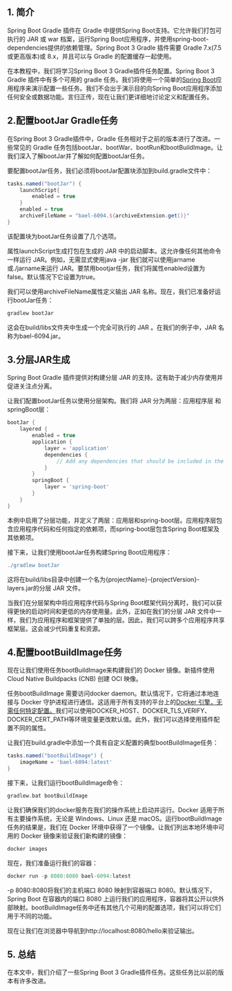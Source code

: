 ## 1. 简介

Spring Boot Gradle 插件在 Gradle 中提供Spring Boot支持。它允许我们打包可执行的 JAR 或 war 档案，运行Spring Boot应用程序，并使用spring-boot-dependencies提供的依赖管理。Spring Boot 3 Gradle 插件需要 Gradle 7.x(7.5 或更高版本)或 8.x，并且可以与 Gradle 的配置缓存一起使用。

在本教程中，我们将学习Spring Boot 3 Gradle插件任务配置。Spring Boot 3 Gradle 插件中有多个可用的 gradle 任务。我们将使用一个简单的[Spring Boot](https://www.baeldung.com/spring-boot-start)应用程序来演示配置一些任务。我们不会出于演示目的向Spring Boot应用程序添加任何安全或数据功能。言归正传，现在让我们更详细地讨论定义和配置任务。

## 2.配置bootJar Gradle任务

在Spring Boot 3 Gradle插件中，Gradle 任务相对于之前的版本进行了改进。一些常见的 Gradle 任务包括bootJar、bootWar、bootRun和bootBuildImage。让我们深入了解bootJar并了解如何配置bootJar任务。

要配置bootJar任务，我们必须将bootJar配置块添加到build.gradle文件中：

```groovy
tasks.named("bootJar") {
    launchScript{
        enabled = true
    }
    enabled = true
    archiveFileName = "bael-6094.${archiveExtension.get()}"
}

```

该配置块为bootJar任务设置了几个选项。

属性launchScript生成打包在生成的 JAR 中的启动脚本。这允许像任何其他命令一样运行 JAR。例如，无需显式使用java -jar <jarname>我们就可以使用jarname或./jarname来运行 JAR。要禁用bootjar任务，我们将属性enabled设置为false。默认情况下它设置为true。

我们可以使用archiveFileName属性定义输出 JAR 名称。现在，我们已准备好运行bootJar任务：

```groovy
gradlew bootJar
```

这会在build/libs文件夹中生成一个完全可执行的 JAR 。在我们的例子中，JAR 名称为bael-6094.jar。

## 3.分层JAR生成

Spring Boot Gradle 插件提供对构建分层 JAR 的支持。这有助于减少内存使用并促进关注点分离。

让我们配置bootJar任务以使用分层架构。我们将 JAR 分为两层：应用程序层 和springBoot层：

```groovy
bootJar {
    layered {
        enabled = true
        application {
            layer = 'application'
            dependencies {
                // Add any dependencies that should be included in the application layer
            }
        }
        springBoot {
            layer = 'spring-boot'
        }
    }
}

```

本例中启用了分层功能，并定义了两层：应用层和spring-boot层。应用程序层包含应用程序代码和任何指定的依赖项，而spring-boot层包含Spring Boot框架及其依赖项。

接下来，让我们使用bootJar任务构建Spring Boot应用程序：

```groovy
./gradlew bootJar
```

这将在build/libs目录中创建一个名为{projectName}-{projectVersion}-layers.jar的分层 JAR 文件。

当我们在分层架构中将应用程序代码与Spring Boot框架代码分离时，我们可以获得更快的启动时间和更低的内存使用量。此外，正如在我们的分层 JAR 文件中一样，我们为应用程序和框架提供了单独的层。因此，我们可以跨多个应用程序共享框架层。这会减少代码重复和资源。

## 4.配置bootBuildImage任务

现在让我们使用任务bootBuildImage来构建我们的 Docker 镜像。新插件使用 Cloud Native Buildpacks (CNB) 创建 OCI 映像。

任务bootBuildImage 需要访问docker daemon。默认情况下，它将通过本地连接与 Docker 守护进程进行通信。这适用于所有支持的平台上的[Docker 引擎，无需任何特定配置。](https://docs.docker.com/install/)我们可以使用DOCKER_HOST、DOCKER_TLS_VERIFY、DOCKER_CERT_PATH等环境变量更改默认值。此外，我们可以选择使用插件配置不同的属性。

让我们在build.gradle中添加一个具有自定义配置的典型bootBuildImage任务：

```groovy
tasks.named("bootBuildImage") {
    imageName = 'bael-6094:latest'
}
```

接下来，让我们运行bootBuildImage命令：

```groovy
gradlew.bat bootBuildImage
```

让我们确保我们的docker服务在我们的操作系统上启动并运行。Docker 适用于所有主要操作系统，无论是 Windows、Linux 还是 macOS。运行bootBuildImage任务的结果是，我们在 Docker 环境中获得了一个镜像。让我们列出本地环境中可用的 Docker 镜像来验证我们新构建的镜像：

```groovy
docker images
```

现在，我们准备运行我们的容器：

```groovy
docker run -p 8080:8080 bael-6094:latest
```

-p 8080:8080将我们的主机端口 8080 映射到容器端口 8080。默认情况下，Spring Boot 在容器内的端口 8080 上运行我们的应用程序，容器将其公开以供外部映射。bootBuildImage任务中还有其他几个可用的配置选项，我们可以将它们用于不同的功能。

现在让我们在浏览器中导航到http://localhost:8080/hello来验证输出。

## 5. 总结

在本文中，我们介绍了一些Spring Boot 3 Gradle插件任务。这些任务比以前的版本有许多改进。